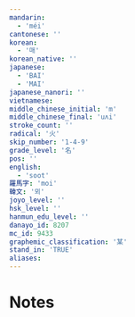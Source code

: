 ```yaml
---
mandarin:
  - 'méi'
cantonese: ''
korean:
  - '매'
korean_native: ''
japanese:
  - 'BAI'
  - 'MAI'
japanese_nanori: ''
vietnamese:
middle_chinese_initial: 'm'
middle_chinese_final: 'uʌi'
stroke_count: ''
radical: '火'
skip_number: '1-4-9'
grade_level: '名'
pos: ''
english:
  - 'soot'
羅馬字: 'moi'
韓文: '뫼'
joyo_level: ''
hsk_level: ''
hanmun_edu_level: ''
danayo_id: 8207
mc_id: 9433
graphemic_classification: '某'
stand_in: 'TRUE'
aliases:
---
```


# Notes
